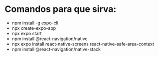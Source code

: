 # Comandos para que sirva:
* npm install -g expo-cli
* npx create-expo-app
* npx expo start
* npm install @react-navigation/native
* npx expo install react-native-screens react-native-safe-area-context
* npm install @react-navigation/native-stack
